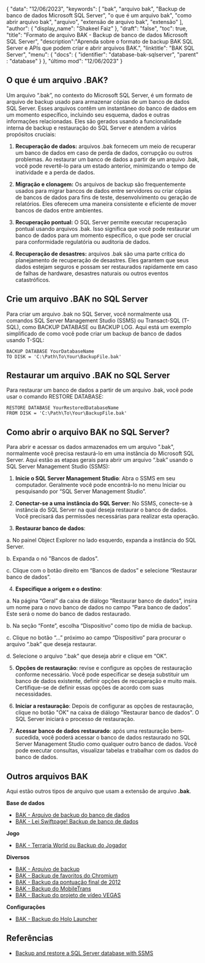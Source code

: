 {
"data": "12/06/2023",
  "keywords": [
"bak",
"arquivo bak",
"Backup de banco de dados Microsoft SQL Server",
"o que é um arquivo bak",
"como abrir arquivo bak",
"arquivo",
"extensão de arquivo bak",
"extensão"
],
  "author": {
"display_name": "Shakeel Faiz"
},
"draft": "false",
"toc": true,
"title": "Formato de arquivo BAK - Backup de banco de dados Microsoft SQL Server",
  "description":"Aprenda sobre o formato de backup BAK SQL Server e APIs que podem criar e abrir arquivos BAK.",
"linktitle": "BAK SQL Server",
  "menu": {
    "docs": {
      "identifier": "database-bak-sqlserver",
"parent" : "database"
}
},
"último mod": "12/06/2023"
}

## O que é um arquivo .BAK?

Um arquivo “.bak”, no contexto do Microsoft SQL Server, é um formato de arquivo de backup usado para armazenar cópias de um banco de dados SQL Server. Esses arquivos contêm um instantâneo do banco de dados em um momento específico, incluindo seu esquema, dados e outras informações relacionadas. Eles são gerados usando a funcionalidade interna de backup e restauração do SQL Server e atendem a vários propósitos cruciais:

1. **Recuperação de dados:** arquivos .bak fornecem um meio de recuperar um banco de dados em caso de perda de dados, corrupção ou outros problemas. Ao restaurar um banco de dados a partir de um arquivo .bak, você pode revertê-lo para um estado anterior, minimizando o tempo de inatividade e a perda de dados.

2. **Migração e clonagem:** Os arquivos de backup são frequentemente usados para migrar bancos de dados entre servidores ou criar cópias de bancos de dados para fins de teste, desenvolvimento ou geração de relatórios. Eles oferecem uma maneira consistente e eficiente de mover bancos de dados entre ambientes.

3. **Recuperação pontual:** O SQL Server permite executar recuperação pontual usando arquivos .bak. Isso significa que você pode restaurar um banco de dados para um momento específico, o que pode ser crucial para conformidade regulatória ou auditoria de dados.

4. **Recuperação de desastres:** arquivos .bak são uma parte crítica do planejamento de recuperação de desastres. Eles garantem que seus dados estejam seguros e possam ser restaurados rapidamente em caso de falhas de hardware, desastres naturais ou outros eventos catastróficos.

## Crie um arquivo .BAK no SQL Server

Para criar um arquivo .bak no SQL Server, você normalmente usa comandos SQL Server Management Studio (SSMS) ou Transact-SQL (T-SQL), como BACKUP DATABASE ou BACKUP LOG. Aqui está um exemplo simplificado de como você pode criar um backup de banco de dados usando T-SQL:

```
BACKUP DATABASE YourDatabaseName
TO DISK = 'C:\Path\To\Your\BackupFile.bak'
```

## Restaurar um arquivo .BAK no SQL Server

Para restaurar um banco de dados a partir de um arquivo .bak, você pode usar o comando RESTORE DATABASE:

```
RESTORE DATABASE YourRestoredDatabaseName
FROM DISK = 'C:\Path\To\Your\BackupFile.bak'
```

## Como abrir o arquivo BAK no SQL Server?

Para abrir e acessar os dados armazenados em um arquivo ".bak", normalmente você precisa restaurá-lo em uma instância do Microsoft SQL Server. Aqui estão as etapas gerais para abrir um arquivo “.bak” usando o SQL Server Management Studio (SSMS):

1. **Inicie o SQL Server Management Studio**: Abra o SSMS em seu computador. Geralmente você pode encontrá-lo no menu Iniciar ou pesquisando por “SQL Server Management Studio”.

2. **Conectar-se a uma instância do SQL Server**: No SSMS, conecte-se à instância do SQL Server na qual deseja restaurar o banco de dados. Você precisará das permissões necessárias para realizar esta operação.

3. **Restaurar banco de dados**:

a. No painel Object Explorer no lado esquerdo, expanda a instância do SQL Server.

b. Expanda o nó "Bancos de dados".

c. Clique com o botão direito em “Bancos de dados” e selecione “Restaurar banco de dados”.

4. **Especifique a origem e o destino**:

a. Na página “Geral” da caixa de diálogo “Restaurar banco de dados”, insira um nome para o novo banco de dados no campo “Para banco de dados”. Este será o nome do banco de dados restaurado.

b. Na seção “Fonte”, escolha “Dispositivo” como tipo de mídia de backup.

c. Clique no botão “…” próximo ao campo “Dispositivo” para procurar o arquivo “.bak” que deseja restaurar.

d. Selecione o arquivo “.bak” que deseja abrir e clique em “OK”.

5. **Opções de restauração**: revise e configure as opções de restauração conforme necessário. Você pode especificar se deseja substituir um banco de dados existente, definir opções de recuperação e muito mais. Certifique-se de definir essas opções de acordo com suas necessidades.

6. **Iniciar a restauração**: Depois de configurar as opções de restauração, clique no botão "OK" na caixa de diálogo "Restaurar banco de dados". O SQL Server iniciará o processo de restauração.

7. **Acessar banco de dados restaurado**: após uma restauração bem-sucedida, você poderá acessar o banco de dados restaurado no SQL Server Management Studio como qualquer outro banco de dados. Você pode executar consultas, visualizar tabelas e trabalhar com os dados do banco de dados.

## Outros arquivos BAK

Aqui estão outros tipos de arquivo que usam a extensão de arquivo **.bak**.

**Base de dados**
- [BAK - Arquivo de backup do banco de dados](/pt/database/bak/)
- [BAK - Lei Swiftpage! Backup de banco de dados](/pt/database/bak-act/)

**Jogo**
- [BAK - Terraria World ou Backup do Jogador](/pt/game/bak-terraria/)

**Diversos**
- [BAK - Arquivo de backup](/pt/misc/bak-backup/)
- [BAK - Backup de favoritos do Chromium](/pt/misc/bak-chromium/)
- [BAK - Backup da pontuação final de 2012](/pt/misc/bak-finale/)
- [BAK - Backup do MobileTrans](/pt/misc/bak-mobiletrans/)
- [BAK - Backup do projeto de vídeo VEGAS](/pt/misc/bak-vegas/)

**Configurações**
- [BAK - Backup do Holo Launcher](/pt/settings/bak-holo/)

## Referências
* [Backup and restore a SQL Server database with SSMS](https://learn.microsoft.com/en-us/sql/relational-databases/backup-restore/quickstart-backup-restore-database?view=sql-server-ver16&tabs=ssms)
